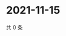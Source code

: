 # 2021-11-15

共 0 条

<!-- BEGIN WEIBO -->
<!-- 最后更新时间 Mon Nov 15 2021 18:16:42 GMT+0800 (China Standard Time) -->

<!-- END WEIBO -->
